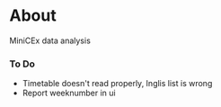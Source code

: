 # About

MiniCEx data analysis

### To Do



* Timetable doesn't read properly, Inglis list is wrong 
* Report weeknumber in ui
